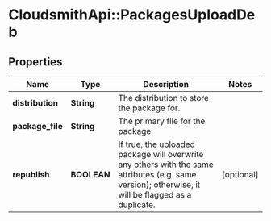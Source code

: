 # CloudsmithApi::PackagesUploadDeb

## Properties
Name | Type | Description | Notes
------------ | ------------- | ------------- | -------------
**distribution** | **String** | The distribution to store the package for. | 
**package_file** | **String** | The primary file for the package. | 
**republish** | **BOOLEAN** | If true, the uploaded package will overwrite any others with the same attributes (e.g. same version); otherwise, it will be flagged as a duplicate. | [optional] 


